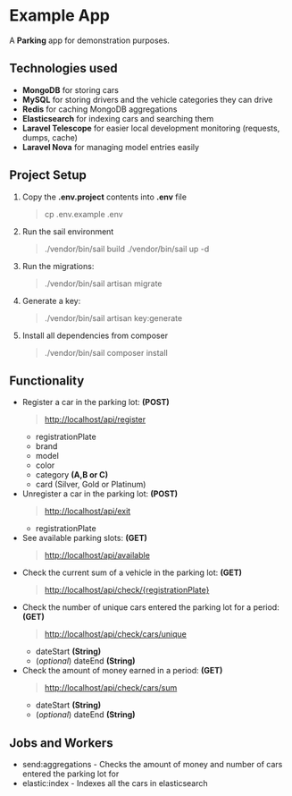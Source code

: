 # Example App

A **Parking** app for demonstration purposes.

## Technologies used

- **MongoDB** for storing cars
- **MySQL** for stоring drivers and the vehicle categories they can drive
- **Redis** for caching MongoDB aggregations
- **Elasticsearch** for indexing cars and searching them
- **Laravel Telescope** for easier local development monitoring
  (requests, dumps, cache)
- **Laravel Nova** for managing model entries easily

## Project Setup

1. Copy the **.env.project** contents into **.env** file
    > cp .env.example .env
2. Run the sail environment
    > ./vendor/bin/sail build
    > ./vendor/bin/sail up -d
3. Run the migrations:
    > ./vendor/bin/sail artisan migrate
4. Generate a key:
    > ./vendor/bin/sail artisan key:generate
5. Install all dependencies from composer
    > ./vendor/bin/sail composer install

## Functionality

- Register a car in the parking lot: **(POST)**
    > <http://localhost/api/register>
  - registrationPlate
  - brand
  - model
  - color
  - category **(A,B or C)**
  - card (Silver, Gold or Platinum)
- Unregister a car in the parking lot: **(POST)**
    > <http://localhost/api/exit>
  - registrationPlate
- See available parking slots: **(GET)**
    > <http://localhost/api/available>
- Check the current sum of a vehicle in the parking lot: **(GET)**
    > <http://localhost/api/check/{registrationPlate}>
- Check the number of unique cars entered the parking lot for a period: **(GET)**
    > <http://localhost/api/check/cars/unique>
  - dateStart **(String)**
  - (_optional_) dateEnd **(String)**
- Check the amount of money earned in a period: **(GET)**
    > <http://localhost/api/check/cars/sum>
  - dateStart **(String)**
  - (_optional_) dateEnd **(String)**

## Jobs and Workers

- send:aggregations - Checks the amount of money and number
  of cars entered the parking lot for
- elastic:index - Indexes all the cars in elasticsearch
